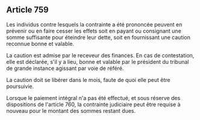 Article 759
----
Les individus contre lesquels la contrainte a été prononcée peuvent en prévenir
ou en faire cesser les effets soit en payant ou consignant une somme suffisante
pour éteindre leur dette, soit en fournissant une caution reconnue bonne et
valable.

La caution est admise par le receveur des finances. En cas de contestation, elle
est déclarée, s'il y a lieu, bonne et valable par le président du tribunal de
grande instance agissant par voie de référé.

La caution doit se libérer dans le mois, faute de quoi elle peut être
poursuivie.

Lorsque le paiement intégral n'a pas été effectué, et sous réserve des
dispositions de l'article 760, la contrainte judiciaire peut être requise à
nouveau pour le montant des sommes restant dues.
